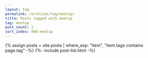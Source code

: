 ```yaml
---
layout: tag
permalink: /archives/tag/meetup/
title: Posts tagged with meetup
tag: meetup
post_count: 1
sort_index: 998-meetup
---
```

{% assign posts = site.posts | where_exp: "item", "item.tags contains page.tag" -%}
{%- include post-list.html -%}
